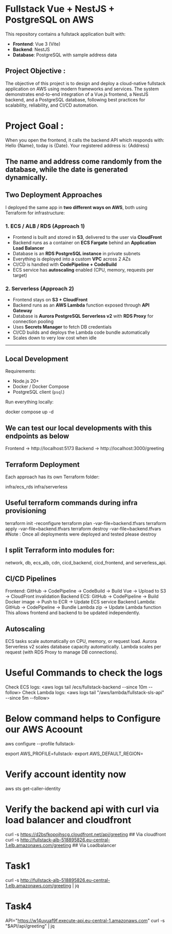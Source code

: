# Fullstack Vue + NestJS + PostgreSQL on AWS

This repository contains a fullstack application built with:

- **Frontend**: Vue 3 (Vite)
- **Backend**: NestJS
- **Database**: PostgreSQL with sample address data

## Project Objective :
The objective of this project is to design and deploy a cloud-native fullstack application on AWS using modern frameworks and services. The system demonstrates end-to-end integration of a Vue.js frontend, a NestJS backend, and a PostgreSQL database, following best practices for scalability, reliability, and CI/CD automation.

# Project Goal :  
When you open the frontend, it calls the backend API which responds with: Hello {Name}, today is {Date}. Your registered address is: {Address}

The **name** and **address** come randomly from the database, while the **date** is generated dynamically.
---
## Two Deployment Approaches

I deployed the same app in **two different ways on AWS**, both using Terraform for infrastructure:

### 1. ECS / ALB / RDS (Approach 1)
- Frontend is built and stored in **S3**, delivered to the user via **CloudFront**
- Backend runs as a container on **ECS Fargate** behind an **Application Load Balancer**
- Database is an **RDS PostgreSQL instance** in private subnets
- Everything is deployed into a custom **VPC** across 2 AZs
- CI/CD is handled with **CodePipeline + CodeBuild**
- ECS service has **autoscaling** enabled (CPU, memory, requests per target)

### 2. Serverless (Approach 2)
- Frontend stays on **S3 + CloudFront**
- Backend runs as an **AWS Lambda** function exposed through **API Gateway**
- Database is **Aurora PostgreSQL Serverless v2** with **RDS Proxy** for connection pooling
- Uses **Secrets Manager** to fetch DB credentials
- CI/CD builds and deploys the Lambda code bundle automatically
- Scales down to very low cost when idle

---

## Local Development

Requirements:
- Node.js 20+
- Docker / Docker Compose
- PostgreSQL client (`psql`)

Run everything locally:


docker compose up -d

## We can test our local developments with this endpoints as below 
Frontend → http://localhost:5173
Backend → http://localhost:3000/greeting

## Terraform Deployment

Each approach has its own Terraform folder:

infra/ecs_rds
infra/serverless

## Useful terraform commands during infra provisioning 
terraform init -reconfigure
terraform plan -var-file=backend.tfvars
terraform apply -var-file=backend.tfvars
terraform destroy -var-file=backend.tfvars #Note : Once all deployments were deployed and tested please destroy 

## I split Terraform into modules for:
network, db, ecs_alb, cdn, cicd_backend, cicd_frontend, and serverless_api.

## CI/CD Pipelines

Frontend: GitHub → CodePipeline → CodeBuild → Build Vue → Upload to S3 → CloudFront invalidation
Backend ECS: GitHub → CodePipeline → Build Docker image → Push to ECR → Update ECS service
Backend Lambda: GitHub → CodePipeline → Bundle Lambda zip → Update Lambda function
This allows frontend and backend to be updated independently.

## Autoscaling

ECS tasks scale automatically on CPU, memory, or request load.
Aurora Serverless v2 scales database capacity automatically.
Lambda scales per request (with RDS Proxy to manage DB connections).

# Useful Commands to check the logs 

Check ECS logs:
<aws logs tail /ecs/fullstack-backend --since 10m --follow>
Check Lambda logs:
<aws logs tail "/aws/lambda/fullstack-sls-api" --since 5m --follow>


# Below command helps to Configure our AWS Acoount  
aws configure --profile fullstack-<Add account id>

export AWS_PROFILE=fullstack-<AccID here>
export AWS_DEFAULT_REGION=<Region here>

# Verify account identity now
aws sts get-caller-identity

# Verify the backend api with curl via load balancer and cloudfront 

curl -s https://d2bsfkopojhscg.cloudfront.net/api/greeting        ## Via cloudfront
curl -s http://fullstack-alb-518895826.eu-central-1.elb.amazonaws.com/greeting ## Via Loadbalancer

# Task1 
curl -s http://fullstack-alb-518895826.eu-central-1.elb.amazonaws.com/greeting | jq

# Task4
API="https://w14uyuaf9f.execute-api.eu-central-1.amazonaws.com"
curl -s "$API/api/greeting" | jq

```bash